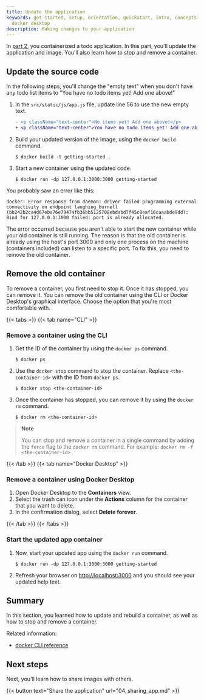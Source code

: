 ```yaml
---
title: Update the application
keywords: get started, setup, orientation, quickstart, intro, concepts, containers,
  docker desktop
description: Making changes to your application
---
```


In [part 2](./02_our_app.md), you containerized a todo application. In this part, you'll update the application and image. You'll also learn how to stop and remove a container.

## Update the source code

In the following steps, you'll change the "empty text" when you don't have any todo list items to "You have no todo items yet! Add one above!"


1. In the `src/static/js/app.js` file, update line 56 to use the new empty text.

   ```diff
   - <p className="text-center">No items yet! Add one above!</p>
   + <p className="text-center">You have no todo items yet! Add one above!</p>
   ```

2. Build your updated version of the image, using the `docker build` command.

   ```console
   $ docker build -t getting-started .
   ```

3. Start a new container using the updated code.

   ```console
   $ docker run -dp 127.0.0.1:3000:3000 getting-started
   ```

You probably saw an error like this:

```console
docker: Error response from daemon: driver failed programming external connectivity on endpoint laughing_burnell 
(bb242b2ca4d67eba76e79474fb36bb5125708ebdabd7f45c8eaf16caaabde9dd): Bind for 127.0.0.1:3000 failed: port is already allocated.
```

The error occurred because you aren't able to start the new container while your old container is still running. The reason is that the old container is already using the host's port 3000 and only one process on the machine (containers included) can listen to a specific port. To fix this, you need to remove the old container.

## Remove the old container

To remove a container, you first need to stop it. Once it has stopped, you can remove it. You can remove the old container using the CLI or Docker Desktop's graphical interface. Choose the option that you're most comfortable with.

{{< tabs >}}
{{< tab name="CLI" >}}

### Remove a container using the CLI

1. Get the ID of the container by using the `docker ps` command.

   ```console
   $ docker ps
   ```

2. Use the `docker stop` command to stop the container. Replace `<the-container-id>` with the ID from `docker ps`.

   ```console
   $ docker stop <the-container-id>
   ```

3. Once the container has stopped, you can remove it by using the `docker rm` command.

   ```console
   $ docker rm <the-container-id>
   ```

>**Note**
>
>You can stop and remove a container in a single command by adding the `force` flag to the `docker rm` command. For example: `docker rm -f <the-container-id>`

{{< /tab >}}
{{< tab name="Docker Desktop" >}}

### Remove a container using Docker Desktop

1. Open Docker Desktop to the **Containers** view.
2. Select the trash can icon under the **Actions** column for the container that you want to delete.
3. In the confirmation dialog, select **Delete forever**.

{{< /tab >}}
{{< /tabs >}}

### Start the updated app container

1. Now, start your updated app using the `docker run` command.

   ```console
   $ docker run -dp 127.0.0.1:3000:3000 getting-started
   ```

2. Refresh your browser on [http://localhost:3000](http://localhost:3000) and you should see your updated help text.

## Summary

In this section, you learned how to update and rebuild a container, as well as how to stop and remove a container.

Related information:
 - [docker CLI reference](/reference/cli/docker/)

## Next steps

Next, you'll learn how to share images with others.

{{< button text="Share the application" url="04_sharing_app.md" >}}
